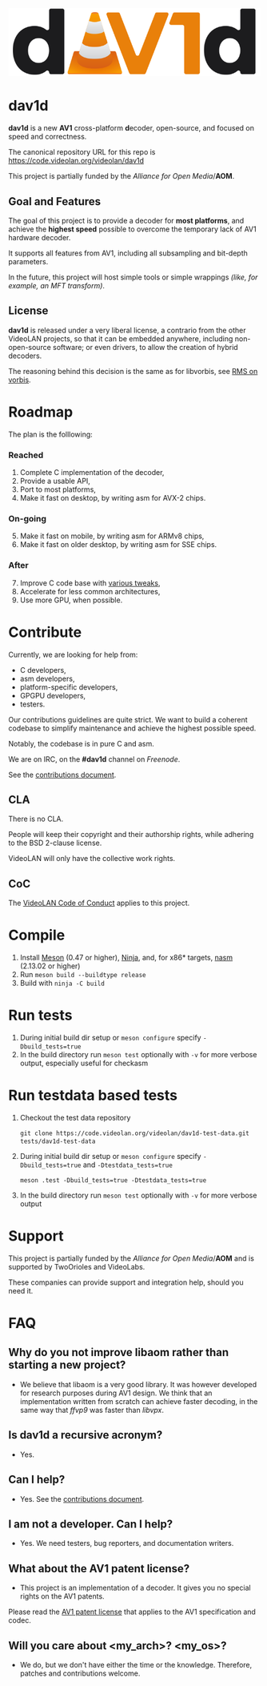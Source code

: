 ![dav1d logo](dav1d_logo.png)

# dav1d

**dav1d** is a new **AV1** cross-platform **d**ecoder, open-source, and focused on speed and correctness.

The canonical repository URL for this repo is https://code.videolan.org/videolan/dav1d

This project is partially funded by the *Alliance for Open Media*/**AOM**.

## Goal and Features

The goal of this project is to provide a decoder for **most platforms**, and achieve the **highest speed** possible to overcome the temporary lack of AV1 hardware decoder.

It supports all features from AV1, including all subsampling and bit-depth parameters.

In the future, this project will host simple tools or simple wrappings *(like, for example, an MFT transform)*.

## License

**dav1d** is released under a very liberal license, a contrario from the other VideoLAN projects, so that it can be embedded anywhere, including non-open-source software; or even drivers, to allow the creation of hybrid decoders.

The reasoning behind this decision is the same as for libvorbis, see [RMS on vorbis](https://lwn.net/2001/0301/a/rms-ov-license.php3).

# Roadmap

The plan is the folllowing:

### Reached
1. Complete C implementation of the decoder,
2. Provide a usable API,
3. Port to most platforms,
4. Make it fast on desktop, by writing asm for AVX-2 chips.

### On-going
5. Make it fast on mobile, by writing asm for ARMv8 chips,
6. Make it fast on older desktop, by writing asm for SSE chips.

### After
7. Improve C code base with [various tweaks](https://code.videolan.org/videolan/dav1d/wikis/task-list),
8. Accelerate for less common architectures,
9. Use more GPU, when possible.

# Contribute

Currently, we are looking for help from:
- C developers,
- asm developers,
- platform-specific developers,
- GPGPU developers,
- testers.

Our contributions guidelines are quite strict. We want to build a coherent codebase to simplify maintenance and achieve the highest possible speed.

Notably, the codebase is in pure C and asm.

We are on IRC, on the **#dav1d** channel on *Freenode*.

See the [contributions document](CONTRIBUTING.md).

## CLA

There is no CLA.

People will keep their copyright and their authorship rights, while adhering to the BSD 2-clause license.

VideoLAN will only have the collective work rights.

## CoC

The [VideoLAN Code of Conduct](https://wiki.videolan.org/CoC) applies to this project.

# Compile

1. Install [Meson](https://mesonbuild.com/) (0.47 or higher), [Ninja](https://ninja-build.org/), and, for x86\* targets, [nasm](https://nasm.us/) (2.13.02 or higher)
2. Run `meson build --buildtype release`
3. Build with `ninja -C build`

# Run tests

1. During initial build dir setup or `meson configure` specify `-Dbuild_tests=true`
2. In the build directory run `meson test` optionally with `-v` for more verbose output, especially useful
   for checkasm

# Run testdata based tests

1. Checkout the test data repository

   ```
   git clone https://code.videolan.org/videolan/dav1d-test-data.git tests/dav1d-test-data
   ```
2. During initial build dir setup or `meson configure` specify `-Dbuild_tests=true` and `-Dtestdata_tests=true`

   ```
   meson .test -Dbuild_tests=true -Dtestdata_tests=true
   ```
3. In the build directory run `meson test` optionally with `-v` for more verbose output

# Support

This project is partially funded by the *Alliance for Open Media*/**AOM** and is supported by TwoOrioles and VideoLabs.

These companies can provide support and integration help, should you need it.


# FAQ

## Why do you not improve libaom rather than starting a new project?

- We believe that libaom is a very good library. It was however developed for research purposes during AV1 design.
We think that an implementation written from scratch can achieve faster decoding, in the same way that *ffvp9* was faster than *libvpx*.

## Is dav1d a recursive acronym?

- Yes.

## Can I help?

- Yes. See the [contributions document](CONTRIBUTING.md).

## I am not a developer. Can I help?

- Yes. We need testers, bug reporters, and documentation writers.

## What about the AV1 patent license?

- This project is an implementation of a decoder. It gives you no special rights on the AV1 patents.

Please read the [AV1 patent license](doc/PATENTS) that applies to the AV1 specification and codec.

## Will you care about <my_arch>? <my_os>?

- We do, but we don't have either the time or the knowledge. Therefore, patches and contributions welcome.

